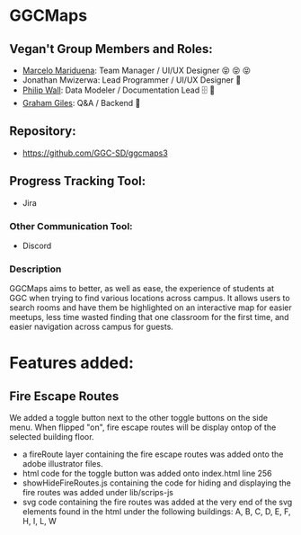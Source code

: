 # GGCMaps

## Vegan't Group Members and Roles:
* [Marcelo Mariduena](https://github.com/MarceloMariduena): Team Manager / UI/UX Designer  :stuck_out_tongue_closed_eyes: :stuck_out_tongue_closed_eyes: :stuck_out_tongue_closed_eyes:
* Jonathan Mwizerwa: Lead Programmer / UI/UX Designer :100:
* [Philip Wall](https://github.com/Nhorr): Data Modeler / Documentation Lead  :file_cabinet: :speech_balloon: 
* [Graham Giles](https://github.com/gra-am): Q&A / Backend :japanese_goblin:

## Repository:
* https://github.com/GGC-SD/ggcmaps3

## Progress Tracking Tool:
* Jira

### Other Communication Tool:
* Discord

### Description
GGCMaps aims to better, as well as ease, the experience of students at GGC when trying to find various locations across campus. It allows users to search rooms and have them be highlighted on an interactive map for easier meetups, less time wasted finding that one classroom for the first time, and easier navigation across campus for guests.


# Features added:

## Fire Escape Routes
We added a toggle button next to the other toggle buttons on the side menu. When flipped "on", fire escape routes will be display ontop of the selected building floor.
* a fireRoute layer containing the fire escape routes was added onto the adobe illustrator files. 
* html code for the toggle button was added onto index.html line 256
* showHideFireRoutes.js containing the code for hiding and displaying the fire routes was added under lib/scrips-js
* svg code containing the fire routes was added at the very end of the svg elements found in the html under the following buildings: A, B, C, D, E, F, H, I, L, W
